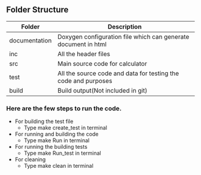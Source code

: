 ## Folder Structure
| Folder | Description |
|--------|-------------|
|documentation | Doxygen configuration file which can generate document in html |
| inc | All the header files |
| src | Main source code for calculator |
| test | All the source code and data for testing the code and purposes |
| build | Build output(Not included in git) |

### Here are the few steps to run the code.
* For building the test file
   -  Type make create_test in terminal
* For running and building the code 
   - Type make Run in terminal
* For running the building tests
   - Type make Run_test in terminal
* For cleaning
   - Type make clean in terminal